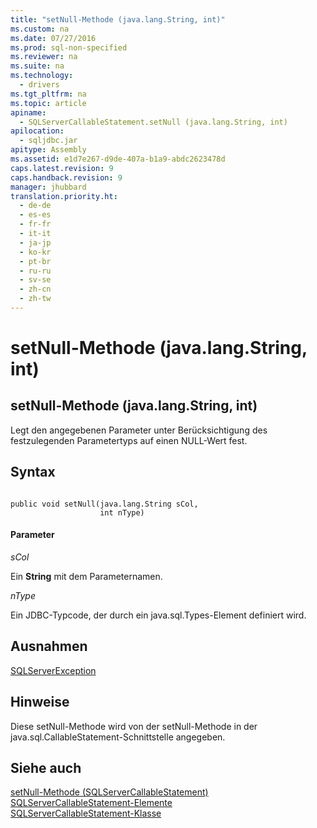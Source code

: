 ```yaml
---
title: "setNull-Methode (java.lang.String, int)"
ms.custom: na
ms.date: 07/27/2016
ms.prod: sql-non-specified
ms.reviewer: na
ms.suite: na
ms.technology: 
  - drivers
ms.tgt_pltfrm: na
ms.topic: article
apiname: 
  - SQLServerCallableStatement.setNull (java.lang.String, int)
apilocation: 
  - sqljdbc.jar
apitype: Assembly
ms.assetid: e1d7e267-d9de-407a-b1a9-abdc2623478d
caps.latest.revision: 9
caps.handback.revision: 9
manager: jhubbard
translation.priority.ht: 
  - de-de
  - es-es
  - fr-fr
  - it-it
  - ja-jp
  - ko-kr
  - pt-br
  - ru-ru
  - sv-se
  - zh-cn
  - zh-tw
---
```

# setNull-Methode (java.lang.String, int)
    
## setNull\-Methode \(java.lang.String, int\)  
 Legt den angegebenen Parameter unter Berücksichtigung des festzulegenden Parametertyps auf einen NULL\-Wert fest.  
  
## Syntax  
  
```  
  
public void setNull(java.lang.String sCol,  
                    int nType)  
```  
  
#### Parameter  
 *sCol*  
  
 Ein **String** mit dem Parameternamen.  
  
 *nType*  
  
 Ein JDBC\-Typcode, der durch ein java.sql.Types\-Element definiert wird.  
  
## Ausnahmen  
 [SQLServerException](../content/SQLServerException-Class.md)  
  
## Hinweise  
 Diese setNull\-Methode wird von der setNull\-Methode in der java.sql.CallableStatement\-Schnittstelle angegeben.  
  
## Siehe auch  
 [setNull-Methode &#40;SQLServerCallableStatement&#41;](../content/setNull-Method--SQLServerCallableStatement-.md)   
 [SQLServerCallableStatement-Elemente](../content/SQLServerCallableStatement-Members.md)   
 [SQLServerCallableStatement-Klasse](../content/SQLServerCallableStatement-Class.md)  
  
  